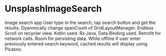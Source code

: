 # UnsplashImageSearch
Image search app
User type in the search, tap search button and get the results. 
Dyanmically change spanCount of GridLayoutManager.
Endless Scroll on recycler view.
Kotlin used.
Rx Java, Data Binding used.
Retrofit for network calls.
Room for persisting data.
While offline if user enter previously entered search keyword, cached results will display using Picasso.
